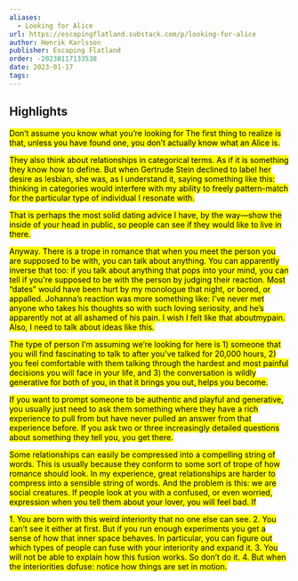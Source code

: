 ```yaml
---
aliases:
  - Looking for Alice
url: https://escapingflatland.substack.com/p/looking-for-alice
author: Henrik Karlsson
publisher: Escaping Flatland
order: -20230117133538
date: 2023-01-17
tags:
---
```


## Highlights
<mark>Don’t assume you know what you’re looking for The first thing to realize is that, unless you have found one, you don’t actually know what an Alice is.</mark>

<mark>They also think about relationships in categorical terms. As if it is something they know how to define. But when Gertrude Stein declined to label her desire as lesbian, she was, as I understand it, saying something like this: thinking in categories would interfere with my ability to freely pattern-match for the particular type of individual I resonate with.</mark>

<mark>That is perhaps the most solid dating advice I have, by the way—show the inside of your head in public, so people can see if they would like to live in there.</mark>

<mark>Anyway. There is a trope in romance that when you meet the person you are supposed to be with, you can talk about anything. You can apparently inverse that too: if you talk about anything that pops into your mind, you can tell if you're supposed to be with the person by judging their reaction. Most “dates” would have been hurt by my monologue that night, or bored, or appalled. Johanna’s reaction was more something like: I’ve never met anyone who takes his thoughts so with such loving seriosity, and he’s apparently not at all ashamed of his pain. I wish I felt like that aboutmypain. Also, I need to talk about ideas like this.</mark>

<mark>The type of person I’m assuming we’re looking for here is 1) someone that you will find fascinating to talk to after you’ve talked for 20,000 hours, 2) you feel comfortable with them talking through the hardest and most painful decisions you will face in your life, and 3) the conversation is wildly generative for both of you, in that it brings you out, helps you become.</mark>

<mark>If you want to prompt someone to be authentic and playful and generative, you usually just need to ask them something where they have a rich experience to pull from but have never pulled an answer from that experience before. If you ask two or three increasingly detailed questions about something they tell you, you get there.</mark>

<mark>Some relationships can easily be compressed into a compelling string of words. This is usually because they conform to some sort of trope of how romance should look. In my experience, great relationships are harder to compress into a sensible string of words. And the problem is this: we are social creatures. If people look at you with a confused, or even worried, expression when you tell them about your lover, you will feel bad. If</mark>

<mark>1. You are born with this weird interiority that no one else can see. 2. You can’t see it either at first. But if you run enough experiments you get a sense of how that inner space behaves. In particular, you can figure out which types of people can fuse with your interiority and expand it. 3. You will not be able to explain how this fusion works. So don’t do it. 4. But when the interiorities dofuse: notice how things are set in motion.</mark>

